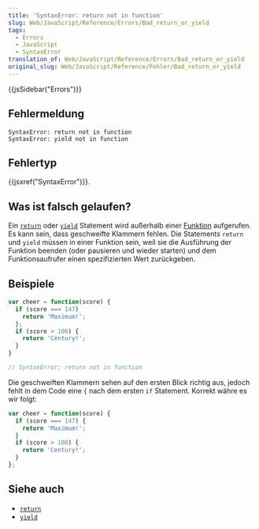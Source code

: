 ```yaml
---
title: 'SyntaxError: return not in function'
slug: Web/JavaScript/Reference/Errors/Bad_return_or_yield
tags:
  - Errors
  - JavaScript
  - SyntaxError
translation_of: Web/JavaScript/Reference/Errors/Bad_return_or_yield
original_slug: Web/JavaScript/Reference/Fehler/Bad_return_or_yield
---
```

{{jsSidebar("Errors")}}

## Fehlermeldung

    SyntaxError: return not in function
    SyntaxError: yield not in function

## Fehlertyp

{{jsxref("SyntaxError")}}.

## Was ist falsch gelaufen?

Ein [`return`](/de/docs/Web/JavaScript/Reference/Statements/return) oder [`yield`](/de/docs/Web/JavaScript/Reference/Operators/yield) Statement wird außerhalb einer [Funktion](/de/docs/Web/JavaScript/Guide/Functions) aufgerufen. Es kann sein, dass geschweifte Klammern fehlen. Die Statements `return` und `yield` müssen in einer Funktion sein, weil sie die Ausführung der Funktion beenden (oder pausieren und wieder starten) und dem Funktionsaufrufer einen spezifizierten Wert zurückgeben.

## Beispiele

```js example-bad
var cheer = function(score) {
  if (score === 147)
    return 'Maximum!';
  };
  if (score > 100) {
    return 'Century!';
  }
}

// SyntaxError: return not in function
```

Die geschweiften Klammern sehen auf den ersten Blick richtig aus, jedoch fehlt in dem Code eine `{` nach dem ersten `if` Statement. Korrekt währe es wir folgt:

```js example-good
var cheer = function(score) {
  if (score === 147) {
    return 'Maximum!';
  }
  if (score > 100) {
    return 'Century!';
  }
};
```

## Siehe auch

- [`return`](/de/docs/Web/JavaScript/Reference/Statements/return)
- [`yield`](/de/docs/Web/JavaScript/Reference/Operators/yield)
